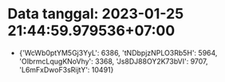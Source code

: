 # Data tanggal: 2023-01-25 21:44:59.979536+07:00

* {'WcWb0ptYM5Gj3YyL': 6386, 'tNDbpjzNPLO3Rb5H': 5964, 'OIbrmcLqugKNoVhy': 3368, 'Js8DJ88OY2K73bVI': 9707, 'L6mFxDwoF3sRijtY': 10491}
